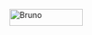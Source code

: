 [<img src="https://fetch.usebruno.com/button.svg" alt=" Bruno" style="width: 130px; height: 30px;" width="128" height="32">](https://fetch.usebruno.com?url=https%3A%2F%2Fgithub.com%2Fganeshpatil386386%2Fbruno-fetch-in-collection.git "target=_blank rel=noopener noreferrer")
